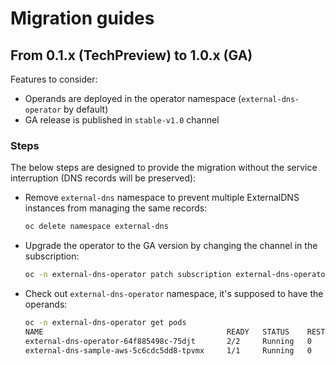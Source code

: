 # Migration guides

## From 0.1.x (TechPreview) to 1.0.x (GA)

Features to consider:
- Operands are deployed in the operator namespace (`external-dns-operator` by default)
- GA release is published in `stable-v1.0` channel

### Steps
The below steps are designed to provide the migration without the service interruption (DNS records will be preserved):

- Remove `external-dns` namespace to prevent multiple ExternalDNS instances from managing the same records:
    ```sh
    oc delete namespace external-dns
    ```
- Upgrade the operator to the GA version by changing the channel in the subscription:
    ```sh
    oc -n external-dns-operator patch subscription external-dns-operator --type='json' -p='[{"op": "add", "path": "/spec/channel", "value": "stable-v1.0"}]'
    ```
- Check out `external-dns-operator` namespace, it's supposed to have the operands:
    ```sh
    oc -n external-dns-operator get pods
    NAME                                         READY   STATUS    RESTARTS   AGE
    external-dns-operator-64f885498c-75djt       2/2     Running   0          5m
    external-dns-sample-aws-5c6cdc5dd8-tpvmx     1/1     Running   0          2m
    ```
